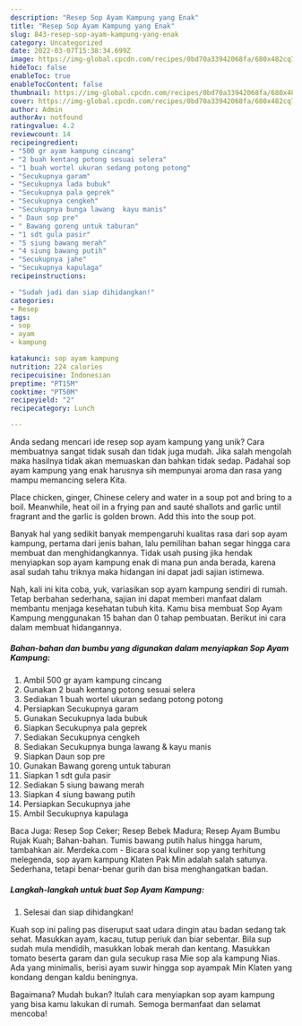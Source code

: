 ```yaml
---
description: "Resep Sop Ayam Kampung yang Enak"
title: "Resep Sop Ayam Kampung yang Enak"
slug: 843-resep-sop-ayam-kampung-yang-enak
category: Uncategorized
date: 2022-03-07T15:38:34.699Z
image: https://img-global.cpcdn.com/recipes/0bd70a33942068fa/680x482cq70/sop-ayam-kampung-foto-resep-utama.jpg
hideToc: false
enableToc: true
enableTocContent: false
thumbnail: https://img-global.cpcdn.com/recipes/0bd70a33942068fa/680x482cq70/sop-ayam-kampung-foto-resep-utama.jpg
cover: https://img-global.cpcdn.com/recipes/0bd70a33942068fa/680x482cq70/sop-ayam-kampung-foto-resep-utama.jpg
author: Admin
authorAv: notfound
ratingvalue: 4.2
reviewcount: 14
recipeingredient:
- "500 gr ayam kampung cincang"
- "2 buah kentang potong sesuai selera"
- "1 buah wortel ukuran sedang potong potong"
- "Secukupnya garam"
- "Secukupnya lada bubuk"
- "Secukupnya pala geprek"
- "Secukupnya cengkeh"
- "Secukupnya bunga lawang  kayu manis"
- " Daun sop pre"
- " Bawang goreng untuk taburan"
- "1 sdt gula pasir"
- "5 siung bawang merah"
- "4 siung bawang putih"
- "Secukupnya jahe"
- "Secukupnya kapulaga"
recipeinstructions:

- "Sudah jadi dan siap dihidangkan!"
categories:
- Resep
tags:
- sop
- ayam
- kampung

katakunci: sop ayam kampung 
nutrition: 224 calories
recipecuisine: Indonesian
preptime: "PT15M"
cooktime: "PT50M"
recipeyield: "2"
recipecategory: Lunch

---
```





Anda sedang mencari ide resep sop ayam kampung yang unik? Cara membuatnya sangat tidak susah dan tidak juga mudah. Jika salah mengolah maka hasilnya tidak akan memuaskan dan bahkan tidak sedap. Padahal sop ayam kampung yang enak harusnya sih mempunyai aroma dan rasa yang mampu memancing selera Kita.





Place chicken, ginger, Chinese celery and water in a soup pot and bring to a boil. Meanwhile, heat oil in a frying pan and sauté shallots and garlic until fragrant and the garlic is golden brown. Add this into the soup pot.

Banyak hal yang sedikit banyak mempengaruhi kualitas rasa dari sop ayam kampung, pertama dari jenis bahan, lalu pemilihan bahan segar hingga cara membuat dan menghidangkannya. Tidak usah pusing jika hendak menyiapkan sop ayam kampung enak di mana pun anda berada, karena asal sudah tahu triknya maka hidangan ini dapat jadi sajian istimewa.






Nah, kali ini kita coba, yuk, variasikan sop ayam kampung sendiri di rumah. Tetap berbahan sederhana, sajian ini dapat memberi manfaat dalam membantu menjaga kesehatan tubuh kita. Kamu bisa membuat Sop Ayam Kampung menggunakan 15 bahan dan 0 tahap pembuatan. Berikut ini cara dalam membuat hidangannya.

<!--inarticleads1-->

##### Bahan-bahan dan bumbu yang digunakan dalam menyiapkan Sop Ayam Kampung:

1. Ambil 500 gr ayam kampung cincang
1. Gunakan 2 buah kentang potong sesuai selera
1. Sediakan 1 buah wortel ukuran sedang potong potong
1. Persiapkan Secukupnya garam
1. Gunakan Secukupnya lada bubuk
1. Siapkan Secukupnya pala geprek
1. Sediakan Secukupnya cengkeh
1. Sediakan Secukupnya bunga lawang &amp; kayu manis
1. Siapkan  Daun sop pre
1. Gunakan  Bawang goreng untuk taburan
1. Siapkan 1 sdt gula pasir
1. Sediakan 5 siung bawang merah
1. Siapkan 4 siung bawang putih
1. Persiapkan Secukupnya jahe
1. Ambil Secukupnya kapulaga


Baca Juga: Resep Sop Ceker; Resep Bebek Madura; Resep Ayam Bumbu Rujak Kuah; Bahan-bahan. Tumis bawang putih halus hingga harum, tambahkan air. Merdeka.com - Bicara soal kuliner sop yang terhitung melegenda, sop ayam kampung Klaten Pak Min adalah salah satunya. Sederhana, tetapi benar-benar gurih dan bisa menghangatkan badan. 

<!--inarticleads2-->

##### Langkah-langkah untuk buat Sop Ayam Kampung:


1. Selesai dan siap dihidangkan!

Kuah sop ini paling pas diseruput saat udara dingin atau badan sedang tak sehat. Masukkan ayam, kacau, tutup periuk dan biar sebentar. Bila sup sudah mula mendidih, masukkan lobak merah dan kentang. Masukkan tomato beserta garam dan gula secukup rasa Mie sop ala kampung Nias. Ada yang minimalis, berisi ayam suwir hingga sop ayampak Min Klaten yang kondang dengan kaldu beningnya. 

Bagaimana? Mudah bukan? Itulah cara menyiapkan sop ayam kampung yang bisa kamu lakukan di rumah. Semoga bermanfaat dan selamat mencoba!
